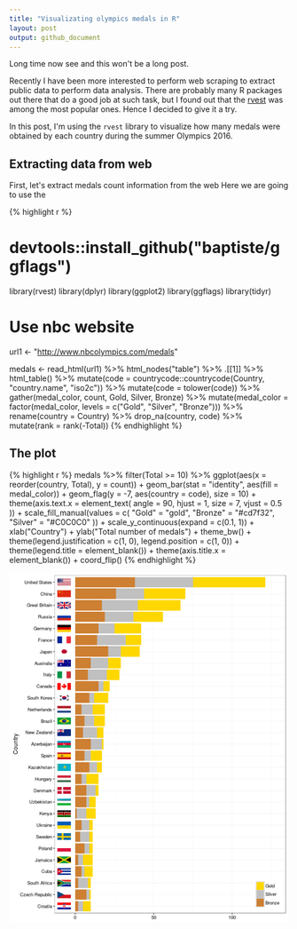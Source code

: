 ```yaml
---
title: "Visualizating olympics medals in R"
layout: post
output: github_document
---
```




Long time now see and this won't be a long post.

Recently I have been more interested to perform web scraping to extract public data to perform data analysis. There are probably many R packages out there that do a good job at such task, but I found out that the [rvest](https://cran.r-project.org/web/packages/rvest/index.html) was among the most popular ones. Hence I decided to give it a try.

In this post, I'm using the `rvest` library to visualize how many medals were obtained by each country during the summer Olympics 2016.

## Extracting data from web

First, let's extract medals count information from the web Here we are going to use the


{% highlight r %}
# devtools::install_github("baptiste/ggflags")

library(rvest)
library(dplyr)
library(ggplot2)
library(ggflags)
library(tidyr)

# Use nbc website
url1 <- "http://www.nbcolympics.com/medals"

medals <- read_html(url1) %>%
  html_nodes("table") %>%
  .[[1]] %>%
  html_table() %>%
  mutate(code = countrycode::countrycode(Country, "country.name", "iso2c")) %>%
  mutate(code = tolower(code)) %>%
  gather(medal_color, count, Gold, Silver, Bronze) %>%
  mutate(medal_color = factor(medal_color, levels = c("Gold", "Silver", "Bronze"))) %>%
  rename(country = Country) %>%
  drop_na(country, code) %>%
  mutate(rank = rank(-Total))
{% endhighlight %}

## The plot


{% highlight r %}
medals %>%
  filter(Total >= 10) %>%
  ggplot(aes(x = reorder(country, Total), y = count)) +
  geom_bar(stat = "identity", aes(fill = medal_color)) +
  geom_flag(y = -7, aes(country = code), size = 10) +
  theme(axis.text.x = element_text(
    angle = 90,
    hjust = 1,
    size = 7,
    vjust = 0.5
  )) +
  scale_fill_manual(values = c(
    "Gold" = "gold",
    "Bronze" = "#cd7f32",
    "Silver" = "#C0C0C0"
  )) +
  scale_y_continuous(expand = c(0.1, 1)) +
  xlab("Country") +
  ylab("Total number of medals") +
  theme_bw() +
  theme(legend.justification = c(1, 0),
        legend.position = c(1, 0)) +
  theme(legend.title = element_blank()) +
  theme(axis.title.x = element_blank()) +
  coord_flip()
{% endhighlight %}

<img src="/assets/Rfig/2016-08-25-olympics2016/unnamed-chunk-2-1.png" title="plot of chunk unnamed-chunk-2" alt="plot of chunk unnamed-chunk-2" style="display: block; margin: auto;" />
